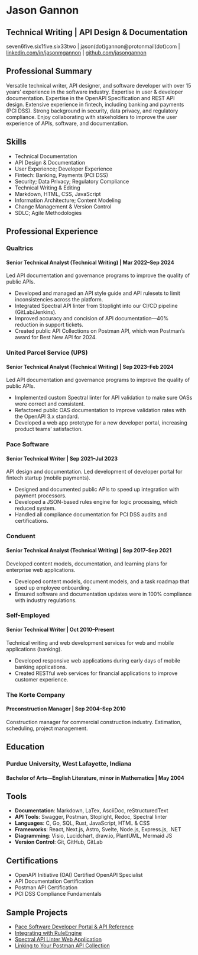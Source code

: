# Jason Gannon

## Technical Writing | API Design & Documentation

seven6five.six1five.six33two   |   jason(dot)gannon@protonmail(dot)com   |   [linkedin.com/in/jasonmgannon](https://www.linkedin.com/in/jasonmgannon/)   |   [github.com/jasongannon](https://github.com/jasongannon)

## Professional Summary

Versatile technical writer, API designer, and software developer with over 15 years’ experience in the software industry. Expertise in user & developer documentation. Expertise in the OpenAPI Specification and REST API design. Extensive experience in fintech, including banking and payments (PCI DSS). Strong background in security, data privacy, and regulatory compliance. Enjoy collaborating with stakeholders to improve the user experience of APIs, software, and documentation.

## Skills

- Technical Documentation
- API Design & Documentation
- User Experience; Developer Experience
- Fintech: Banking, Payments (PCI DSS)
- Security; Data Privacy; Regulatory Compliance
- Technical Writing & Editing
- Markdown, HTML, CSS, JavaScript
- Information Architecture; Content Modeling
- Change Management & Version Control
- SDLC; Agile Methodologies


## Professional Experience

### Qualtrics

#### Senior Technical Analyst  (Technical Writing) | Mar 2022–Sep 2024

Led API documentation and governance programs to improve the quality of public APIs.

- Developed and managed an API style guide and API rulesets to limit inconsistencies across the platform.
- Integrated Spectral API linter from Stoplight into our CI/CD pipeline (GitLab/Jenkins).
- Improved accuracy and concision of API documentation—40% reduction in support tickets.
- Created public API Collections on Postman API, which won Postman’s award for Best New API for 2024.

### United Parcel Service (UPS)

#### Senior Technical Analyst  (Technical Writing) | Sep 2023–Feb 2024

Led API documentation and governance programs to improve the quality of public APIs.

- Implemented custom Spectral linter for API validation to make sure OASs were correct and consistent.
- Refactored public OAS documentation to improve validation rates with the OpenAPI 3.x standard.
- Developed a web app prototype for a new developer portal, increasing product teams’ satisfaction.

### Pace Software

#### Senior Technical Writer | Sep 2021–Jul 2023

API design and documentation. Led development of developer portal for fintech startup (mobile payments).

- Designed and documented public APIs to speed up integration with payment processors.
- Developed a JSON-based rules engine for logic processing, which reduced system.
- Handled all compliance documentation for PCI DSS audits and certifications.

### Conduent

#### Senior Technical Analyst (Technical Writing) | Sep 2017–Sep 2021

Developed content models, documentation, and learning plans for enterprise web applications.

- Developed content models, document models, and a task roadmap that sped up employee onboarding.
- Ensured software and documentation updates were in 100% compliance with industry regulations.

### Self-Employed

#### Senior Technical Writer | Oct 2010–Present

Technical writing and web development services for web and mobile applications (banking).

- Developed responsive web applications during early days of mobile banking applications.
- Created RESTful web services for financial applications to improve customer experience.

### The Korte Company

#### Preconstruction Manager | Sep 2004–Sep 2010

Construction manager for commercial construction industry. Estimation, scheduling, project management.

## Education

### Purdue University, West Lafayette, Indiana

#### Bachelor of Arts—English Literature, minor in Mathematics | May 2004

## Tools

- **Documentation**: Markdown, LaTex, AsciiDoc, reStructuredText
- **API Tools**: Swagger, Postman, Stoplight, Redoc, Spectral linter
- **Languages**: C, Go, SQL, Rust, JavaScript, HTML & CSS
- **Frameworks**: React, Next.js, Astro, Svelte, Node.js, Express.js, .NET
- **Diagramming**: Visio, Lucidchart, draw.io, PlantUML, Mermaid JS
- **Version Control**: Git, GitHub, GitLab

## Certifications

- OpenAPI Initiative (OAI) Certified OpenAPI Specialist
- API Documentation Certification
- Postman API Certification
- PCI DSS Compliance Fundamentals

## Sample Projects

- [Pace Software Developer Portal & API Reference](https://developer.pacesoft.net/)
- [Integrating with RuleEngine](https://github.com/jasongannon/work-samples/blob/main/rulesengine.md)
- [Spectral API Linter Web Application](https://github.com/jasongannon/open-api-linter)
- [Linking to Your Postman API Collection](https://github.com/jasongannon/work-samples/blob/main/linking-to-postman.md)


<!---
jasongannon/jasongannon is a ✨ special ✨ repository because its `README.md` (this file) appears on your GitHub profile.
You can click the Preview link to take a look at your changes.
--->
